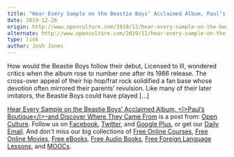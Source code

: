 ```yaml
---
title: "Hear Every Sample on the Beastie Boys’ Acclaimed Album, Paul’s Boutique–and Discover Where They Came From"
date: 2019-12-26
origin: http://www.openculture.com/2019/12/hear-every-sample-on-the-beastie-boys-acclaimed-album-pauls-boutique-and-discover-where-they-came-from.html
alternate: http://www.openculture.com/2019/12/hear-every-sample-on-the-beastie-boys-acclaimed-album-pauls-boutique-and-discover-where-they-came-from.html
type: link
author: Josh Jones
---
```


How would the Beastie Boys follow their debut, Licensed to Ill, wondered critics when the album rose to number one after its 1986 release. The cross-over appeal of their hip hop/frat rock solidified a fan base whose devotion often mirrored their parents’ revulsion. Like many of their later imitators, the Beastie Boys could have played […]

[Hear Every Sample on the Beastie Boys’ Acclaimed Album, \<I\>Paul’s Boutique\</I\>–and Discover Where They Came From](http://www.openculture.com/2019/12/hear-every-sample-on-the-beastie-boys-acclaimed-album-pauls-boutique-and-discover-where-they-came-from.html) is a post from: [Open Culture](http://www.openculture.com). Follow us on [Facebook](https://www.facebook.com/openculture), [Twitter](https://twitter.com/#!/openculture), and [Google Plus](https://plus.google.com/108579751001953501160/posts), or get our [Daily Email](http://www.openculture.com/dailyemail). And don't miss our big collections of [Free Online Courses](http://www.openculture.com/freeonlinecourses), [Free Online Movies](http://www.openculture.com/freemoviesonline), [Free eBooks](http://www.openculture.com/free_ebooks),&nbsp;[Free Audio Books](http://www.openculture.com/freeaudiobooks), [Free Foreign Language Lessons](http://www.openculture.com/freelanguagelessons), and [MOOCs](http://www.openculture.com/free_certificate_courses).


